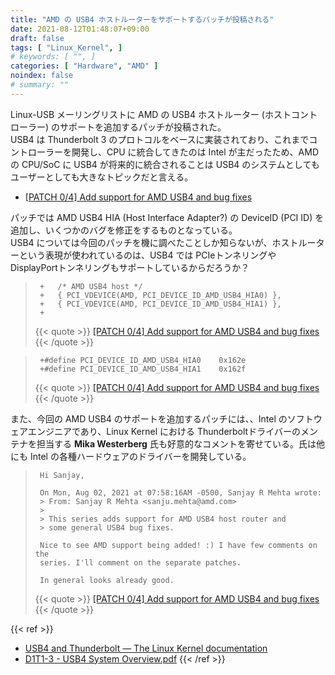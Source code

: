 ```yaml
---
title: "AMD の USB4 ホストルーターをサポートするパッチが投稿される"
date: 2021-08-12T01:48:07+09:00
draft: false
tags: [ "Linux_Kernel", ]
# keywords: [ "", ]
categories: [ "Hardware", "AMD" ]
noindex: false
# summary: ""
---
```


Linux-USB メーリングリストに AMD の USB4 ホストルーター (ホストコントローラー) のサポートを追加するパッチが投稿された。  
USB4 は Thunderbolt 3 のプロトコルをベースに実装されており、これまでコントローラーを開発し、CPU に統合してきたのは Intel が主だったため、AMD の CPU/SoC に USB4 が将来的に統合されることは USB4 のシステムとしてもユーザーとしても大きなトピックだと言える。  

 * [[PATCH 0/4] Add support for AMD USB4 and bug fixes](https://lore.kernel.org/linux-usb/YQgK9fQoI35P0yLf@lahna/T/#md7c47c816215c73b2d7e08e58b9532d5c5c4c9d0)

パッチでは AMD USB4 HIA (Host Interface Adapter?) の DeviceID (PCI ID) を追加し、いくつかのバグを修正をするものとなっている。  
USB4 については今回のパッチを機に調べたことしか知らないが、ホストルーターという表現が使われているのは、USB4 では PCIeトンネリングや DisplayPortトンネリングもサポートしているからだろうか？  


 > 		+	/* AMD USB4 host */
 > 		+	{ PCI_VDEVICE(AMD, PCI_DEVICE_ID_AMD_USB4_HIA0) },
 > 		+	{ PCI_VDEVICE(AMD, PCI_DEVICE_ID_AMD_USB4_HIA1) },
 > 		+
 >
 > {{< quote >}} [[PATCH 0/4] Add support for AMD USB4 and bug fixes](https://lore.kernel.org/linux-usb/YQgK9fQoI35P0yLf@lahna/T/#m6374365dcf16ecc112db3a29e4e8d64cc19abba5) {{< /quote >}}

 > 		+#define PCI_DEVICE_ID_AMD_USB4_HIA0	0x162e
 > 		+#define PCI_DEVICE_ID_AMD_USB4_HIA1	0x162f
 >
 > {{< quote >}} [[PATCH 0/4] Add support for AMD USB4 and bug fixes](https://lore.kernel.org/linux-usb/YQgK9fQoI35P0yLf@lahna/T/#m6374365dcf16ecc112db3a29e4e8d64cc19abba5) {{< /quote >}}

また、今回の AMD USB4 のサポートを追加するパッチには、、Intel のソフトウェアエンジニアであり、Linux Kernel における Thunderboltドライバーのメンテナを担当する **Mika Westerberg** 氏も好意的なコメントを寄せている。氏は他にも Intel の各種ハードウェアのドライバーを開発している。  

 > 		Hi Sanjay,
 > 		
 > 		On Mon, Aug 02, 2021 at 07:58:16AM -0500, Sanjay R Mehta wrote:
 > 		> From: Sanjay R Mehta <sanju.mehta@amd.com>
 > 		> 
 > 		> This series adds support for AMD USB4 host router and
 > 		> some general USB4 bug fixes.
 > 		
 > 		Nice to see AMD support being added! :) I have few comments on the
 > 		series. I'll comment on the separate patches.
 > 		
 > 		In general looks already good.
 >
 > {{< quote >}} [[PATCH 0/4] Add support for AMD USB4 and bug fixes](https://lore.kernel.org/linux-usb/YQgK9fQoI35P0yLf@lahna/T/#m39a3f8b4c04569832cef86d14d72a2872a02158c) {{< /quote >}}


{{< ref >}}
 * [USB4 and Thunderbolt — The Linux Kernel documentation](https://www.kernel.org/doc/html/latest/admin-guide/thunderbolt.html)
 * [D1T1-3 - USB4 System Overview.pdf](https://www.usb.org/sites/default/files/D1T1-3%20-%20USB4%20System%20Overview.pdf)
{{< /ref >}}
